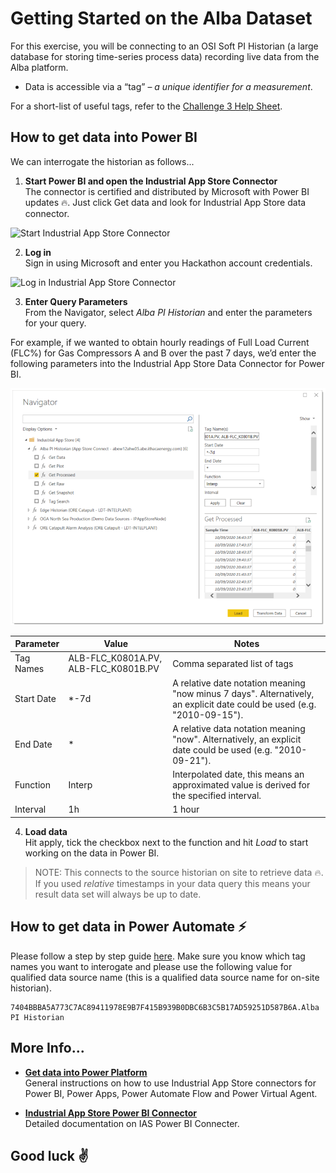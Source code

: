 # Getting Started on the Alba Dataset

For this exercise, you will be connecting to an OSI Soft PI Historian (a large database for storing time-series process data) recording live data from the Alba platform.

* Data is accessible via a “tag” – *a unique identifier for a measurement*.

For a short-list of useful tags, refer to the [Challenge 3 Help Sheet](https://github.com/intelligentplant/codeless-hackathon-resource/blob/master/resources/Challenge4HelpSheet.pdf).

## How to get data into Power BI

We can interrogate the historian as follows...

1. **Start Power BI and open the Industrial App Store Connector**<br />
The connector is certified and distributed by Microsoft with Power BI updates :fire:. Just click Get data and look for Industrial App Store data connector.

![Start Industrial App Store Connector](https://intelligentplant.com/datasheets/powerplatform/resources/ias-pp-start-connector.gif)

2. **Log in**<br />
Sign in using Microsoft and enter you Hackathon account credentials. 

![Log in Industrial App Store Connector](https://intelligentplant.com/datasheets/powerplatform/resources/ias-pp-start-connector-log-in.gif)


3. **Enter Query Parameters**<br />
From the Navigator, select *Alba PI Historian* and enter the parameters for your query.

For example, if we wanted to obtain hourly readings of Full Load Current (FLC%) for Gas Compressors A and B over the past 7 days, we’d enter the following parameters into the Industrial App Store Data Connector for Power BI.

![](images/Challenge4DataGuide01.png)

| Parameter | Value | Notes |
|-----------|-------|-------|
|Tag Names |  ALB-FLC_K0801A.PV, ALB-FLC_K0801B.PV | Comma separated list of tags |
| Start Date | *-7d| A relative date notation meaning "now minus 7 days". Alternatively, an explicit date could be used (e.g. "2010-09-15"). |
|End Date | *| A relative data notation meaning "now". Alternatively, an explicit date could be used (e.g. "2010-09-21").|
| Function | Interp | Interpolated date, this means an approximated value is derived for the specified interval. |
| Interval | 1h | 1 hour |

4. **Load data**<br />Hit apply, tick the checkbox next to the function and hit *Load* to start working on the data in Power BI.<br />

> NOTE: This connects to the source historian on site to retrieve data :fire:. If you used *relative* timestamps in your data query this means your result data set will always be up to date.

## How to get data in Power Automate :zap:

Please follow a step by step guide [here](https://github.com/intelligentplant/codeless-hackathon-resource/blob/master/resources/get-data-into-power-platform.MD#power-automate-zap "Industrial App Store - Get data into Power Automate"). Make sure you know which tag names you want to interogate and please use the following value for qualified data source name (this is a qualified data source name for on-site historian).

```text
7404BBBA5A773C7AC89411978E9B7F415B939B0DBC6B3C5B17AD59251D587B6A.Alba PI Historian
```


## More Info...

* [**Get data into Power Platform**](https://github.com/intelligentplant/codeless-hackathon-resource/blob/master/resources/get-data-into-power-platform.MD)<br/> General instructions on how to use Industrial App Store connectors for Power BI, Power Apps, Power Automate Flow and Power Virtual Agent.

* [**Industrial App Store Power BI Connector**](https://github.com/intelligentplant/IAS-Power-BI-connector)<br/> Detailed documentation on IAS Power BI Connecter.

## Good luck :v: